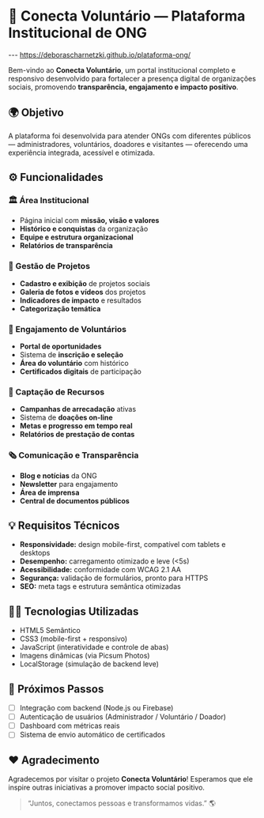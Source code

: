 # 🌸 Conecta Voluntário — Plataforma Institucional de ONG

--- https://deborascharnetzki.github.io/plataforma-ong/

Bem-vindo ao **Conecta Voluntário**, um portal institucional completo e responsivo desenvolvido para fortalecer a presença digital de organizações sociais, promovendo **transparência, engajamento e impacto positivo**.

## 🌍 Objetivo

A plataforma foi desenvolvida para atender ONGs com diferentes públicos — administradores, voluntários, doadores e visitantes — oferecendo uma experiência integrada, acessível e otimizada.

## ⚙️ Funcionalidades

### 🏛️ Área Institucional
- Página inicial com **missão, visão e valores**
- **Histórico e conquistas** da organização
- **Equipe e estrutura organizacional**
- **Relatórios de transparência**

### 🧩 Gestão de Projetos
- **Cadastro e exibição** de projetos sociais
- **Galeria de fotos e vídeos** dos projetos
- **Indicadores de impacto** e resultados
- **Categorização temática**

### 💪 Engajamento de Voluntários
- **Portal de oportunidades**
- Sistema de **inscrição e seleção**
- **Área do voluntário** com histórico
- **Certificados digitais** de participação

### 💖 Captação de Recursos
- **Campanhas de arrecadação** ativas
- Sistema de **doações on-line**
- **Metas e progresso em tempo real**
- **Relatórios de prestação de contas**

### 🗞️ Comunicação e Transparência
- **Blog e notícias** da ONG
- **Newsletter** para engajamento
- **Área de imprensa**
- **Central de documentos públicos**

## 💡 Requisitos Técnicos

- **Responsividade:** design mobile-first, compatível com tablets e desktops
- **Desempenho:** carregamento otimizado e leve (<5s)
- **Acessibilidade:** conformidade com WCAG 2.1 AA
- **Segurança:** validação de formulários, pronto para HTTPS
- **SEO:** meta tags e estrutura semântica otimizadas

## 👩‍💻 Tecnologias Utilizadas

- HTML5 Semântico
- CSS3 (mobile-first + responsivo)
- JavaScript (interatividade e controle de abas)
- Imagens dinâmicas (via Picsum Photos)
- LocalStorage (simulação de backend leve)

## 🌱 Próximos Passos

- [ ] Integração com backend (Node.js ou Firebase)
- [ ] Autenticação de usuários (Administrador / Voluntário / Doador)
- [ ] Dashboard com métricas reais
- [ ] Sistema de envio automático de certificados

## ❤️ Agradecimento

Agradecemos por visitar o projeto **Conecta Voluntário**!
Esperamos que ele inspire outras iniciativas a promover impacto social positivo.

> “Juntos, conectamos pessoas e transformamos vidas.” 🌎
